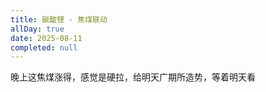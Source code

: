 ```yaml
---
title: 碳酸锂 - 焦煤联动
allDay: true
date: 2025-08-11
completed: null
---
```


晚上这焦煤涨得，感觉是硬拉，给明天广期所造势，等着明天看